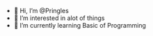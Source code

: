 - 👋 Hi, I’m @Pringles
- 👀 I’m interested in alot of things
- 🌱 I’m currently learning Basic of Programming

<!---
RaikoCoder/RaikoCoder is a ✨ special ✨ repository because its `README.md` (this file) appears on your GitHub profile.
You can click the Preview link to take a look at your changes.
--->
